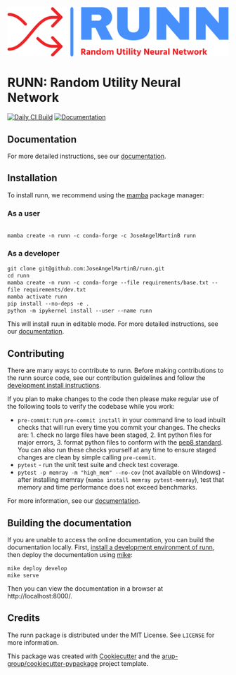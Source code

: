 <!--- the "--8<--" html comments define what part of the README to add to the index page of the documentation -->
<!--- --8<-- [start:docs] -->
![runn](resources/logos/runn-logo-no-background.png)

# RUNN: Random Utility Neural Network

[![Daily CI Build](https://github.com/JoseAngelMartinB/runn/actions/workflows/daily-scheduled-ci.yml/badge.svg)](https://github.com/JoseAngelMartinB/runn/actions/workflows/daily-scheduled-ci.yml)
[![Documentation](https://github.com/JoseAngelMartinB/runn/actions/workflows/pages/pages-build-deployment/badge.svg?branch=gh-pages)](http://runn.joseangelmartin.com)

<!--- --8<-- [end:docs] -->

## Documentation

For more detailed instructions, see our [documentation](http://runn.joseangelmartin.com/latest).

## Installation

To install runn, we recommend using the [mamba](https://mamba.readthedocs.io/en/latest/index.html) package manager:

### As a user
<!--- --8<-- [start:docs-install-user] -->


``` shell

mamba create -n runn -c conda-forge -c JoseAngelMartinB runn

```
<!--- --8<-- [end:docs-install-user] -->

### As a developer
<!--- --8<-- [start:docs-install-dev] -->
``` shell
git clone git@github.com:JoseAngelMartinB/runn.git
cd runn
mamba create -n runn -c conda-forge --file requirements/base.txt --file requirements/dev.txt
mamba activate runn
pip install --no-deps -e .
python -m ipykernel install --user --name runn
```
<!--- --8<-- [end:docs-install-dev] -->
This will install ruun in editable mode. For more detailed instructions, see our [documentation](http://runn.joseangelmartin.com/latest/installation/).

## Contributing

There are many ways to contribute to runn.
Before making contributions to the runn source code, see our contribution guidelines and follow the [development install instructions](#as-a-developer).

If you plan to make changes to the code then please make regular use of the following tools to verify the codebase while you work:

- `pre-commit`: run `pre-commit install` in your command line to load inbuilt checks that will run every time you commit your changes.
The checks are: 1. check no large files have been staged, 2. lint python files for major errors, 3. format python files to conform with the [pep8 standard](https://peps.python.org/pep-0008/).
You can also run these checks yourself at any time to ensure staged changes are clean by simple calling `pre-commit`.
- `pytest` - run the unit test suite and check test coverage.
- `pytest -p memray -m "high_mem" --no-cov` (not available on Windows) - after installing memray (`mamba install memray pytest-memray`), test that memory and time performance does not exceed benchmarks.

For more information, see our [documentation](http://runn.joseangelmartin.com/latest/contributing/).

## Building the documentation

If you are unable to access the online documentation, you can build the documentation locally.
First, [install a development environment of runn](http://runn.joseangelmartin.com/latest/contributing/coding/), then deploy the documentation using [mike](https://github.com/jimporter/mike):

```
mike deploy develop
mike serve
```

Then you can view the documentation in a browser at http://localhost:8000/.


## Credits

The runn package is distributed under the MIT License. See `LICENSE` for more information.

This package was created with [Cookiecutter](https://github.com/audreyr/cookiecutter) and the [arup-group/cookiecutter-pypackage](https://github.com/arup-group/cookiecutter-pypackage) project template.